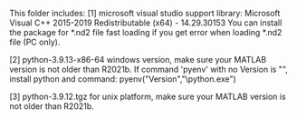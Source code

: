 This folder includes:
[1] microsoft visual studio support library:
Microsoft Visual C++ 2015-2019 Redistributable (x64) - 14.29.30153
You can install the package for *.nd2 file fast loading if you get error 
when loading *.nd2 file (PC only).

[2] python-3.9.13-x86-64 windows version, make sure your MATLAB version
is not older than R2021b.
If command 'pyenv' with no Version is "", install python and command:
pyenv("Version","<Your install folder>\python.exe")

[3] python-3.9.12.tgz for unix platform, make sure your MATLAB version
is not older than R2021b.